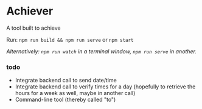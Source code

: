 # Achiever
A tool built to achieve

Run: `npm run build && npm run serve` or `npm start`

_Alternatively: `npm run watch` in a terminal window, `npm run serve` in another._

### todo
- Integrate backend call to send date/time
- Integrate backend call to verify times for a day (hopefully to retrieve the hours for a week as well, maybe in another call)
- Command-line tool (thereby called "to")
